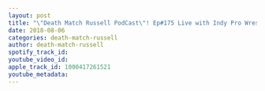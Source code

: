 ```yaml
---
layout: post
title: "\"Death Match Russell PodCast\"! Ep#175 Live with Indy Pro Wrestler \"JT Funk\"! Tune in!"
date: 2018-08-06
categories: death-match-russell
author: death-match-russell
spotify_track_id: 
youtube_video_id: 
apple_track_id: 1000417261521
youtube_metadata: 
---
```

